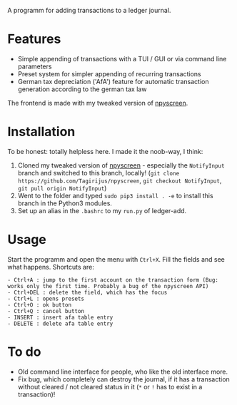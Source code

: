 A programm for adding transactions to a ledger journal.

# Features

- Simple appending of transactions with a TUI / GUI or via command line parameters
- Preset system for simpler appending of recurring transactions
- German tax depreciation ('AfA') feature for automatic transaction generation according to the german tax law

The frontend is made with my tweaked version of [npyscreen](https://github.com/Tagirijus/npyscreen/tree/NotifyInput).

# Installation

To be honest: totally helpless here. I made it the noob-way, I think:

1. Cloned my tweaked version of [npyscreen](https://github.com/Tagirijus/npyscreen/tree/NotifyInput) - especially the `NotifyInput` branch and switched to this branch, locally! (`git clone https://github.com/Tagirijus/npyscreen`, `git checkout NotifyInput`, `git pull origin NotifyInput`)
2. Went to the folder and typed `sudo pip3 install . -e` to install this branch in the Python3 modules.
3. Set up an alias in the `.bashrc` to my `run.py` of ledger-add.


# Usage

Start the programm and open the menu with `Ctrl+X`. Fill the fields and see what happens. Shortcuts are:

	- Ctrl+A : jump to the first account on the transaction form (Bug: works only the first time. Probably a bug of the npyscreen API)
	- Ctrl+DEL : delete the field, which has the focus
	- Ctrl+L : opens presets
	- Ctrl+O : ok button
	- Ctrl+Q : cancel button
	- INSERT : insert afa table entry
	- DELETE : delete afa table entry

# To do

- Old command line interface for people, who like the old interface more.
- Fix bug, which completely can destroy the journal, if it has a transaction without cleared / not cleared status in it (`*` or `!` has to exist in a transaction)!